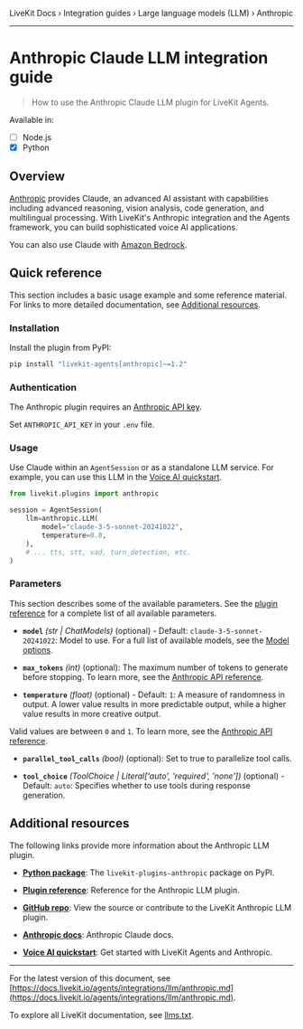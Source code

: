 LiveKit Docs › Integration guides › Large language models (LLM) › Anthropic

---

# Anthropic Claude LLM integration guide

> How to use the Anthropic Claude LLM plugin for LiveKit Agents.

Available in:
- [ ] Node.js
- [x] Python

## Overview

[Anthropic](https://www.anthropic.com/claude) provides Claude, an advanced AI assistant with capabilities including advanced reasoning, vision analysis, code generation, and multilingual processing. With LiveKit's Anthropic integration and the Agents framework, you can build sophisticated voice AI applications.

You can also use Claude with [Amazon Bedrock](https://docs.livekit.io/agents/integrations/llm/aws.md).

## Quick reference

This section includes a basic usage example and some reference material. For links to more detailed documentation, see [Additional resources](#additional-resources).

### Installation

Install the plugin from PyPI:

```bash
pip install "livekit-agents[anthropic]~=1.2"

```

### Authentication

The Anthropic plugin requires an [Anthropic API key](https://console.anthropic.com/account/keys).

Set `ANTHROPIC_API_KEY` in your `.env` file.

### Usage

Use Claude within an `AgentSession` or as a standalone LLM service. For example, you can use this LLM in the [Voice AI quickstart](https://docs.livekit.io/agents/start/voice-ai.md).

```python
from livekit.plugins import anthropic

session = AgentSession(
    llm=anthropic.LLM(
        model="claude-3-5-sonnet-20241022",
        temperature=0.8,
    ),
    # ... tts, stt, vad, turn_detection, etc.
)

```

### Parameters

This section describes some of the available parameters. See the [plugin reference](https://docs.livekit.io/reference/python/v1/livekit/plugins/anthropic/index.html.md#livekit.plugins.anthropic.LLM) for a complete list of all available parameters.

- **`model`** _(str | ChatModels)_ (optional) - Default: `claude-3-5-sonnet-20241022`: Model to use. For a full list of available models, see the [Model options](https://docs.anthropic.com/en/docs/intro-to-claude#model-options).

- **`max_tokens`** _(int)_ (optional): The maximum number of tokens to generate before stopping. To learn more, see the [Anthropic API reference](https://docs.anthropic.com/en/api/messages#body-max-tokens).

- **`temperature`** _(float)_ (optional) - Default: `1`: A measure of randomness in output. A lower value results in more predictable output, while a higher value results in more creative output.

Valid values are between `0` and `1`. To learn more, see the [Anthropic API reference](https://docs.anthropic.com/en/api/messages#body-temperature).

- **`parallel_tool_calls`** _(bool)_ (optional): Set to true to parallelize tool calls.

- **`tool_choice`** _(ToolChoice | Literal['auto', 'required', 'none'])_ (optional) - Default: `auto`: Specifies whether to use tools during response generation.

## Additional resources

The following links provide more information about the Anthropic LLM plugin.

- **[Python package](https://pypi.org/project/livekit-plugins-anthropic/)**: The `livekit-plugins-anthropic` package on PyPI.

- **[Plugin reference](https://docs.livekit.io/reference/python/v1/livekit/plugins/anthropic/index.html.md#livekit.plugins.anthropic.LLM)**: Reference for the Anthropic LLM plugin.

- **[GitHub repo](https://github.com/livekit/agents/tree/main/livekit-plugins/livekit-plugins-anthropic)**: View the source or contribute to the LiveKit Anthropic LLM plugin.

- **[Anthropic docs](https://docs.anthropic.com/en/docs/intro-to-claude)**: Anthropic Claude docs.

- **[Voice AI quickstart](https://docs.livekit.io/agents/start/voice-ai.md)**: Get started with LiveKit Agents and Anthropic.

---


For the latest version of this document, see [https://docs.livekit.io/agents/integrations/llm/anthropic.md](https://docs.livekit.io/agents/integrations/llm/anthropic.md).

To explore all LiveKit documentation, see [llms.txt](https://docs.livekit.io/llms.txt).